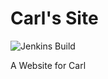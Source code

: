# Carl's Site

[logo]: https://build.cssnr.com/buildStatus/icon?job=carls.site%20-%20Deploy%20Prod

![Jenkins Build][logo]

A Website for Carl
